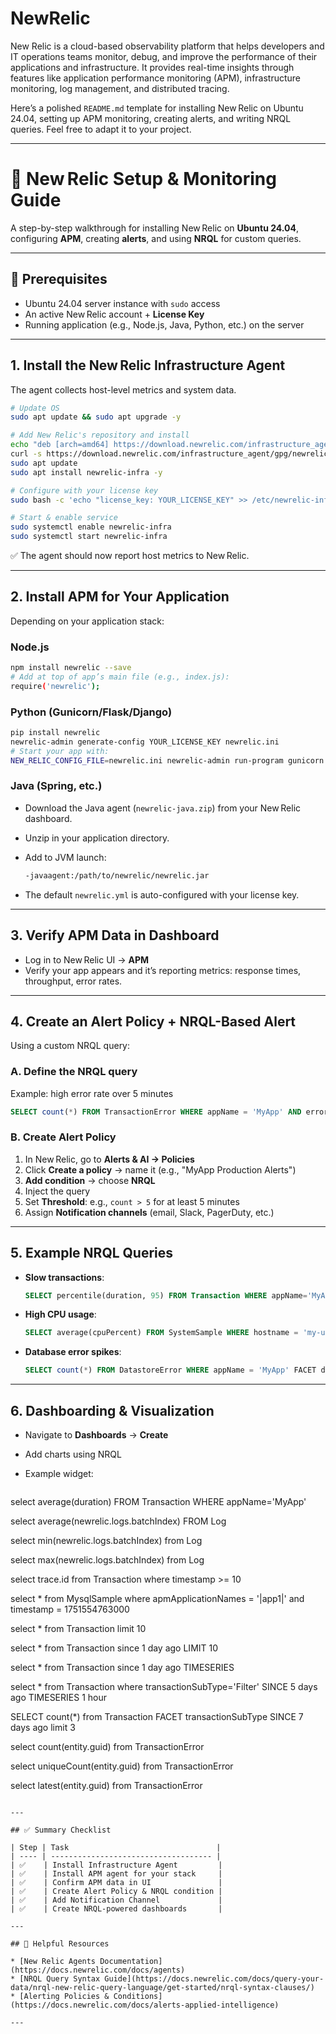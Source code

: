 # NewRelic
New Relic is a cloud-based observability platform that helps developers and IT operations teams monitor, debug, and improve the performance of their applications and infrastructure. It provides real-time insights through features like application performance monitoring (APM), infrastructure monitoring, log management, and distributed tracing. 

Here’s a polished `README.md` template for installing New Relic on Ubuntu 24.04, setting up APM monitoring, creating alerts, and writing NRQL queries. Feel free to adapt it to your project.

---

# 🚀 New Relic Setup & Monitoring Guide  
A step-by-step walkthrough for installing New Relic on **Ubuntu 24.04**, configuring **APM**, creating **alerts**, and using **NRQL** for custom queries.

---

## 🎯 Prerequisites
- Ubuntu 24.04 server instance with `sudo` access  
- An active New Relic account + **License Key**  
- Running application (e.g., Node.js, Java, Python, etc.) on the server

---

## 1. Install the New Relic Infrastructure Agent
The agent collects host-level metrics and system data.

```bash
# Update OS
sudo apt update && sudo apt upgrade -y

# Add New Relic's repository and install
echo "deb [arch=amd64] https://download.newrelic.com/infrastructure_agent/linux/apt jammy main" | sudo tee /etc/apt/sources.list.d/newrelic-infra.list
curl -s https://download.newrelic.com/infrastructure_agent/gpg/newrelic-infra.gpg | sudo apt-key add -
sudo apt update
sudo apt install newrelic-infra -y

# Configure with your license key
sudo bash -c 'echo "license_key: YOUR_LICENSE_KEY" >> /etc/newrelic-infra.yml'

# Start & enable service
sudo systemctl enable newrelic-infra
sudo systemctl start newrelic-infra
````

✅ The agent should now report host metrics to New Relic.

---

## 2. Install APM for Your Application

Depending on your application stack:

### Node.js

```bash
npm install newrelic --save
# Add at top of app’s main file (e.g., index.js):
require('newrelic');
```

### Python (Gunicorn/Flask/Django)

```bash
pip install newrelic
newrelic-admin generate-config YOUR_LICENSE_KEY newrelic.ini
# Start your app with:
NEW_RELIC_CONFIG_FILE=newrelic.ini newrelic-admin run-program gunicorn myapp:app
```

### Java (Spring, etc.)

* Download the Java agent (`newrelic-java.zip`) from your New Relic dashboard.
* Unzip in your application directory.
* Add to JVM launch:

  ```bash
  -javaagent:/path/to/newrelic/newrelic.jar
  ```
* The default `newrelic.yml` is auto-configured with your license key.

---

## 3. Verify APM Data in Dashboard

* Log in to New Relic UI → **APM**
* Verify your app appears and it’s reporting metrics: response times, throughput, error rates.

---

## 4. Create an Alert Policy + NRQL-Based Alert

Using a custom NRQL query:

### A. Define the NRQL query

Example: high error rate over 5 minutes

```sql
SELECT count(*) FROM TransactionError WHERE appName = 'MyApp' AND errorType IS NOT NULL SINCE 5 minutes AGO
```

### B. Create Alert Policy

1. In New Relic, go to **Alerts & AI → Policies**
2. Click **Create a policy** → name it (e.g., "MyApp Production Alerts")
3. **Add condition** → choose **NRQL**
4. Inject the query
5. Set **Threshold**: e.g., `count > 5` for at least 5 minutes
6. Assign **Notification channels** (email, Slack, PagerDuty, etc.)

---

## 5. Example NRQL Queries

* **Slow transactions**:

  ```sql
  SELECT percentile(duration, 95) FROM Transaction WHERE appName='MyApp' SINCE 1 hour AGO
  ```
* **High CPU usage**:

  ```sql
  SELECT average(cpuPercent) FROM SystemSample WHERE hostname = 'my-ubuntu-server' SINCE 5 minutes AGO
  ```
* **Database error spikes**:

  ```sql
  SELECT count(*) FROM DatastoreError WHERE appName = 'MyApp' FACET databaseCall
  ```

---

## 6. Dashboarding & Visualization

* Navigate to **Dashboards** → **Create**
* Add charts using NRQL
* Example widget:

  ```sql
select average(duration) FROM Transaction WHERE appName='MyApp'
  
select average(newrelic.logs.batchIndex) FROM Log

select min(newrelic.logs.batchIndex) from Log 

select max(newrelic.logs.batchIndex) from Log

select trace.id from Transaction where timestamp >= 10

select * from MysqlSample where apmApplicationNames = '|app1|' and timestamp = 1751554763000

select * from Transaction limit 10

select * from Transaction since 1 day ago LIMIT 10

select * from Transaction since 1 day ago TIMESERIES 

select * from Transaction where transactionSubType='Filter' SINCE 5 days ago TIMESERIES 1 hour 

SELECT count(*) from Transaction FACET transactionSubType SINCE 7 days ago limit 3

select count(entity.guid) from TransactionError

select uniqueCount(entity.guid) from TransactionError

select latest(entity.guid) from TransactionError
```

---

## ✅ Summary Checklist

| Step | Task                                 |
| ---- | ------------------------------------ |
| ✅    | Install Infrastructure Agent         |
| ✅    | Install APM agent for your stack     |
| ✅    | Confirm APM data in UI               |
| ✅    | Create Alert Policy & NRQL condition |
| ✅    | Add Notification Channel             |
| ✅    | Create NRQL-powered dashboards       |

---

## 🔗 Helpful Resources

* [New Relic Agents Documentation](https://docs.newrelic.com/docs/agents)
* [NRQL Query Syntax Guide](https://docs.newrelic.com/docs/query-your-data/nrql-new-relic-query-language/get-started/nrql-syntax-clauses/)
* [Alerting Policies & Conditions](https://docs.newrelic.com/docs/alerts-applied-intelligence)

---

